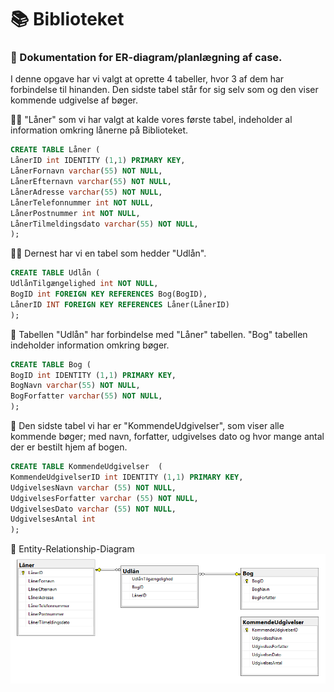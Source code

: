 # :books: Biblioteket

### :blue_book: Dokumentation for ER-diagram/planlægning af case.


I denne opgave har vi valgt at oprette 4 tabeller, hvor 3 af dem har forbindelse til hinanden. Den sidste tabel står for sig selv som og den viser kommende udgivelse af bøger.

:student: "Låner" som vi har valgt at kalde vores første tabel, indeholder al information omkring lånerne på Biblioteket.
```sql
CREATE TABLE Låner ( 
LånerID int IDENTITY (1,1) PRIMARY KEY, 
LånerFornavn varchar(55) NOT NULL, 
LånerEfternavn varchar(55) NOT NULL, 
LånerAdresse varchar(55) NOT NULL, 
LånerTelefonnummer int NOT NULL, 
LånerPostnummer int NOT NULL, 
LånerTilmeldingsdato varchar(55) NOT NULL, 
); 
```

:technologist: Dernest har vi en tabel som hedder "Udlån".
```sql
CREATE TABLE Udlån (
UdlånTilgængelighed int NOT NULL,
BogID int FOREIGN KEY REFERENCES Bog(BogID),
LånerID INT FOREIGN KEY REFERENCES Låner(LånerID)
);
```

:orange_book: Tabellen "Udlån" har forbindelse med "Låner" tabellen. "Bog" tabellen indeholder information omkring bøger.
```sql
CREATE TABLE Bog ( 
BogID int IDENTITY (1,1) PRIMARY KEY, 
BogNavn varchar(55) NOT NULL, 
BogForfatter varchar(55) NOT NULL,
); 
```

:notebook: Den sidste tabel vi har er "KommendeUdgivelser", som viser alle kommende bøger; med navn, forfatter, udgivelses dato og hvor mange antal der er bestilt hjem af bogen.
```sql
CREATE TABLE KommendeUdgivelser  (
KommendeUdgivelserID int IDENTITY (1,1) PRIMARY KEY,
UdgivelsesNavn varchar (55) NOT NULL,
UdgivelsesForfatter varchar (55) NOT NULL,
UdgivelsesDato varchar (55) NOT NULL,
UdgivelsesAntal int
);
```

:link: Entity-Relationship-Diagram
![Entity–relationship model](images/Erdiagram02.png)
